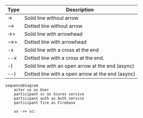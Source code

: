 | Type  |	Description  |
| ---   | --- |
| ->	| Solid line without arrow |
| -->	| Dotted line without arrow |
| ->>	| Solid line with arrowhead |
| -->>	| Dotted line with arrowhead |
| -x	| Solid line with a cross at the end |
| --x	| Dotted line with a cross at the end. |
| -)	| Solid line with an open arrow at the end (async) |
| --)	| Dotted line with a open arrow at the end (async) |

```mermaid
sequenceDiagram
    actor us as User
    participant sc as Scores service
    participant auth as Auth service
    participant fire as Firebase

    us ->> sc: 


```